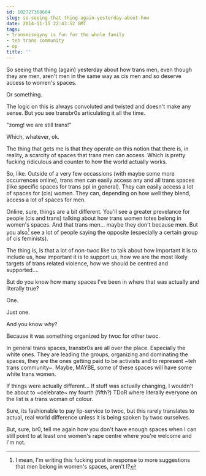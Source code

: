 ```yaml
---
id: 102727368664
slug: so-seeing-that-thing-again-yesterday-about-how
date: 2014-11-15 22:43:52 GMT
tags:
- transmisogyny is fun for the whole family
- teh trans community
- op
title: ''
---
```

So seeing that thing (again) yesterday about how trans men, even though they are men, aren't men in the same way as cis men and so deserve access to women's spaces. 

Or something.

The logic on this is always convoluted and twisted and doesn't make any sense. But you see transbr0s articulating it all the time.

"zomg! we are still trans!"

Which, whatever, ok.

The thing that gets me is that they operate on this notion that there is, in reality, a scarcity of spaces that trans men can access. Which is pretty fucking ridiculous and counter to how the world actually works.

So, like. Outside of a very few occassions (with maybe some more occurrences online), trans men can easily access any and all trans spaces (like specific spaces for trans ppl in general). They can easily access a lot of spaces for (cis) women. They can, depending on how well they blend, access a lot of spaces for men. 

Online, sure, things are a bit different. You'll see a greater prevelance for people (cis and trans) talking about how trans women totes belong in women's spaces. And that trans men... maybe they don't because men. But you also[^1] see a lot of people saying the opposite (especially a certain group of cis feminists).

The thing is, is that a lot of non-twoc like to talk about how important it is to include us, how important it is to support us, how we are the most likely targets of trans related violence, how we should be centred and supported....

But do you know how many spaces I've been in where that was actually and literally true?

One.

Just one.

And you know _why_?

Because it was something organized by twoc for other twoc.

In general trans spaces, transbr0s are all over the place. Especially the white ones. They are leading the groups, organizing and dominating the spaces, they are the ones getting paid to be activists and to represent ~teh trans community~. Maybe, MAYBE, some of these spaces will have some white trans women.

If things were actually different... If stuff was actually changing, I wouldn't be about to ~celebrate~ my fourth (fifth?) TDoR where literally everyone on the list is a trans woman of colour. 

Sure, its fashionable to pay lip-service to twoc, but this rarely translates to actual, real world difference unless it is being spoken by twoc ourselves.

But, sure, br0, tell me again how you don't have enough spaces when I can still point to at least one women's rape centre where you're welcome and I'm not.

[^1]: I mean, I'm writing this fucking post in response to more suggestions that men belong in women's spaces, aren't I?